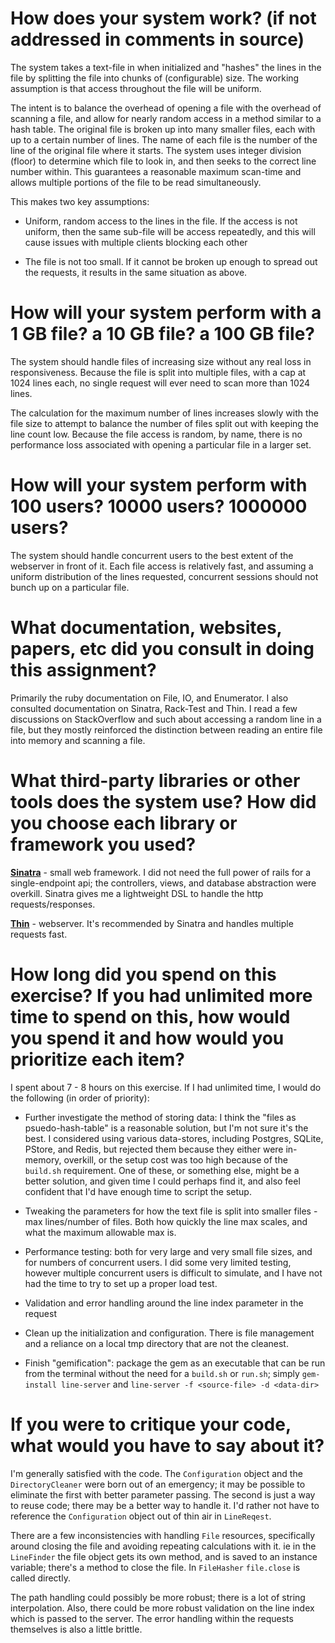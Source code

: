# How does your system work? (if not addressed in comments in source)

The system takes a text-file in when initialized and "hashes" the lines in the
file by splitting the file into chunks of (configurable) size. The working
assumption is that access throughout the file will be uniform.

The intent is to balance the overhead of opening a file with the overhead of
scanning a file, and allow for nearly random access in a method similar to a
hash table. The original file is broken up into many smaller files, each with
up to a certain number of lines. The name of each file is the number of the line
of the original file where it starts. The system uses integer division (floor)
to determine which file to look in, and then seeks to the correct line number
within. This guarantees a reasonable maximum scan-time and allows multiple
portions of the file to be read simultaneously.

This makes two key assumptions:
+ Uniform, random access to the lines in the file. If the access is not uniform,
  then the same sub-file will be access repeatedly, and this will cause issues
  with multiple clients blocking each other

+ The file is not too small. If it cannot be broken up enough to spread out the
  requests, it results in the same situation as above.

# How will your system perform with a 1 GB file? a 10 GB file? a 100 GB file?

The system should handle files of increasing size without any real loss in
responsiveness. Because the file is split into multiple files, with a cap at
1024 lines each, no single request will ever need to scan more than 1024 lines.

The calculation for the maximum number of lines increases slowly with the file
size to attempt to balance the number of files split out with keeping the line
count low. Because the file access is random, by name, there is no performance
loss associated with opening a particular file in a larger set.

# How will your system perform with 100 users? 10000 users? 1000000 users?

The system should handle concurrent users to the best extent of the webserver in
front of it. Each file access is relatively fast, and assuming a uniform
distribution of the lines requested, concurrent sessions should not bunch up on
a particular file.

# What documentation, websites, papers, etc did you consult in doing this assignment?

Primarily the ruby documentation on File, IO, and Enumerator. I also consulted
documentation on Sinatra, Rack-Test and Thin. I read a few discussions on
StackOverflow and such about accessing a random line in a file, but they mostly
reinforced the distinction between reading an entire file into memory and
scanning a file.

# What third-party libraries or other tools does the system use? How did you choose each library or framework you used?

**[Sinatra](http://www.sinatrarb.com/)** - small web framework. I did not need the
full power of rails for a single-endpoint api; the controllers, views, and
database abstraction were overkill. Sinatra gives me a lightweight DSL to handle
the http requests/responses.

**[Thin](http://code.macournoyer.com/thin/)** - webserver. It's recommended by
Sinatra and handles multiple requests fast.

# How long did you spend on this exercise? If you had unlimited more time to spend on this, how would you spend it and how would you prioritize each item?

I spent about 7 - 8 hours on this exercise. If I had unlimited time, I would do
the following (in order of priority):

+ Further investigate the method of storing data:
  I think the "files as psuedo-hash-table" is a reasonable solution, but I'm not
  sure it's the best. I considered using various data-stores, including Postgres,
  SQLite, PStore, and Redis, but rejected them because they either were in-memory,
  overkill, or the setup cost was too high because of the `build.sh` requirement.
  One of these, or something else, might be a better solution, and given time I
  could perhaps find it, and also feel confident that I'd have enough time to
  script the setup.

+ Tweaking the parameters for how the text file is split into smaller files -
  max lines/number of files. Both how quickly the line max scales, and what the
  maximum allowable max is.

+ Performance testing: both for very large and very small file sizes, and for
  numbers of concurrent users. I did some very limited testing, however multiple
  concurrent users is difficult to simulate, and I have not had the time to try
  to set up a proper load test.

+ Validation and error handling around the line index parameter in the request

+ Clean up the initialization and configuration. There is file management and a
  reliance on a local tmp directory that are not the cleanest.

+ Finish "gemification":
  package the gem as an executable that can be run from
  the terminal without the need for a `build.sh` or `run.sh`; simply
  `gem-install line-server` and `line-server -f <source-file> -d <data-dir>`

# If you were to critique your code, what would you have to say about it?

I'm generally satisfied with the code. The `Configuration` object and the
`DirectoryCleaner` were born out of an emergency; it may be possible to
eliminate the first with better parameter passing. The second is just a way to
reuse code; there may be a better way to handle it. I'd rather not have to
reference the `Configuration` object out of thin air in `LineReqest`.

There are a few inconsistencies with handling `File` resources, specifically
around closing the file and avoiding repeating calculations with it. ie in the
`LineFinder` the file object gets its own method, and is saved to an instance
variable; there's a method to close the file. In `FileHasher` `file.close` is
called directly.

The path handling could possibly be more robust; there is a lot of string
interpolation. Also, there could be more robust validation on the line index
which is passed to the server. The error handling within the requests themselves
is also a little brittle.
